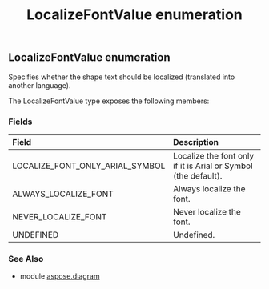 ﻿---
title: LocalizeFontValue enumeration
second_title: Aspose.Diagram for Python via .NET API References
description: 
type: docs
weight: 3130
url: /python-net/aspose.diagram/localizefontvalue/
is_root: false
---

## LocalizeFontValue enumeration

Specifies whether the shape text should be localized (translated into another language).



The LocalizeFontValue type exposes the following members:

### Fields
| Field | Description |
| :- | :- |
| LOCALIZE_FONT_ONLY_ARIAL_SYMBOL | Localize the font only if it is Arial or Symbol (the default). |
| ALWAYS_LOCALIZE_FONT | Always localize the font. |
| NEVER_LOCALIZE_FONT | Never localize the font. |
| UNDEFINED | Undefined. |


### See Also

* module [aspose.diagram](../)
